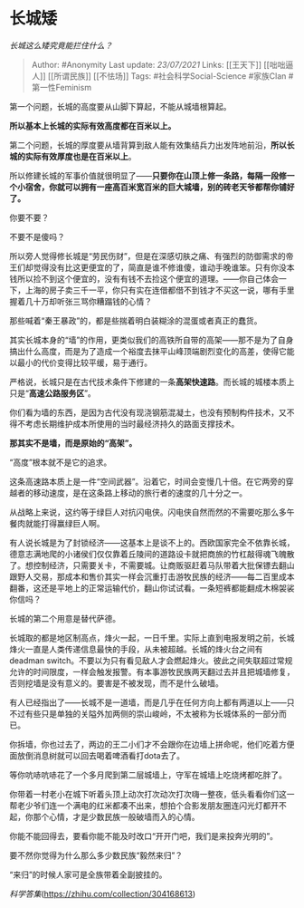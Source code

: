 # 长城矮
*长城这么矮究竟能拦住什么？*

> Author: #Anonymity
Last update: *23/07/2021* 
Links: [[王天下]] [[咄咄逼人]] [[所谓民族]] [[不怯场]]
Tags:  #社会科学Social-Science #家族Clan #第一性Feminism


第一个问题，长城的高度要从山脚下算起，不能从城墙根算起。

**所以基本上长城的实际有效高度都在百米以上。**

第二个问题，长城的厚度要从墙背算到敌人能有效集结兵力出发阵地前沿，**所以长城的实际有效厚度也是在百米以上**。

所以修建长城的军事价值就很明显了——**只要你在山顶上修一条路，每隔一段修一个小宿舍，你就可以拥有一座高百米宽百米的巨大城墙，别的砖老天爷都帮你铺好了。**

你要不要？

不要不是傻吗？

所以旁人觉得修长城是“劳民伤财”，但是在深感切肤之痛、有强烈的防御需求的帝王们却觉得没有比这更便宜的了，简直是谁不修谁傻，谁动手晚谁笨。只有你没本钱所以捡不到这个便宜的，没有有钱不去捡这个便宜的道理。——你自己体会一下，上海的房子卖三千一平，你只有实在连借都借不到钱才不买这一说，哪有手里握着几十万却听张三骂你糟蹋钱的心情？

那些喊着“秦王暴政”的，都是些揣着明白装糊涂的混蛋或者真正的蠢货。

  


其实长城本身的“墙”的作用，更类似我们的高铁所自带的高架——那不是为了自身搞出什么高度，而是为了造成一个裕度去抹平山峰顶端剧烈变化的高差，使得它能以最小的代价变得比较平缓，易于通行。

严格说，长城只是在古代技术条件下修建的一条**高架快速路**。而长城的城楼本质上只是“**高速公路服务区**”。

你们看为墙的东西，是因为古代没有现浇钢筋混凝土，也没有预制构件技术，又不得不考虑长期维护成本所使用的当时最经济持久的路面支撑技术。

**那其实不是墙，而是原始的“高架”。**

“高度”根本就不是它的追求。

  


这条高速路本质上是一件“空间武器”。沿着它，时间会变慢几十倍。在它两旁的穿越者的移动速度，是在这条路上移动的旅行者的速度的几十分之一。

从战略上来说，这约等于绿巨人对抗闪电侠。闪电侠自然而然的不需要吃那么多午餐肉就能打得赢绿巨人啊。

有人说长城是为了封锁经济——这基本上是谈不上的。西欧国家完全不依靠长城，德意志满地爬的小诸侯们仅仅靠着丘陵间的道路设卡就把商旅的竹杠敲得魂飞魄散了。想控制经济，只需要关卡，不需要城。让商贩驱赶着马队带着大批保镖去翻山跟野人交易，那成本和售价其实一样会沉重打击游牧民族的经济——每二百里成本翻番，这还是平地上的正常运输代价，翻山你试试看。一条短裤都能翻成木棉袈裟你信吗？

长城的第二个用意是替代萨德。

长城取的都是地区制高点，烽火一起，一日千里。实际上直到电报发明之前，长城烽火一直是人类传递信息最快的手段，从未被超越。长城的烽火台之间有deadman switch。不要以为只有看见敌人才会燃起烽火。彼此之间失联超过常规允许的时间限度，一样会触发报警。有本事游牧民族两天翻过去并且把城墙修复，否则挖墙是没有意义的。要害是不被发现，而不是什么破墙。

有人已经指出了——长城不是一道墙，而是几乎在任何方向上都有两道以上——只不过有些只是单独的关隘外加两侧的崇山峻岭，不太被称为长城体系的一部分而已。

你拆墙，你也过去了，两边的王二小们才不会跟你在边墙上拼命呢，他们吃着方便面放倒消息树就可以回去喝着啤酒看打dota去了。

等你吭哧吭哧花了一个多月爬到第二层城墙上，守军在城墙上吃烧烤都吃胖了。

你带着一村老小在城下听着头顶上动次打次动次打次嗨一整夜，低头看看你们这一帮老少爷们连一个满电的红米都凑不出来，想拍个合影发朋友圈连闪光灯都开不起，你那个心情，才是少数民族一般破墙而入的心情。

你能不能回得去，要看你能不能及时改口“开开门吧，我们是来投奔光明的”。

要不然你觉得为什么那么多少数民族“毅然来归”？

“来归”的时候人家可是全族带着全副披挂的。

*科学答集*(https://zhihu.com/collection/304168613)

